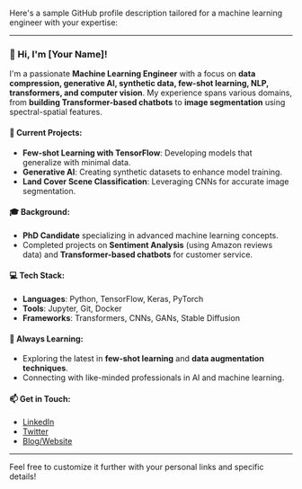Here's a sample GitHub profile description tailored for a machine learning engineer with your expertise:

---

### 👋 Hi, I'm [Your Name]!

I'm a passionate **Machine Learning Engineer** with a focus on **data compression, generative AI, synthetic data, few-shot learning, NLP, transformers, and computer vision**. My experience spans various domains, from **building Transformer-based chatbots** to **image segmentation** using spectral-spatial features.

#### 🔬 Current Projects:
- **Few-shot Learning with TensorFlow**: Developing models that generalize with minimal data.
- **Generative AI**: Creating synthetic datasets to enhance model training.
- **Land Cover Scene Classification**: Leveraging CNNs for accurate image segmentation.

#### 🎓 Background:
- **PhD Candidate** specializing in advanced machine learning concepts.
- Completed projects on **Sentiment Analysis** (using Amazon reviews data) and **Transformer-based chatbots** for customer service.

#### 💻 Tech Stack:
- **Languages**: Python, TensorFlow, Keras, PyTorch
- **Tools**: Jupyter, Git, Docker
- **Frameworks**: Transformers, CNNs, GANs, Stable Diffusion

#### 🌱 Always Learning:
- Exploring the latest in **few-shot learning** and **data augmentation techniques**.
- Connecting with like-minded professionals in AI and machine learning.

#### 📫 Get in Touch:
- [LinkedIn](your-linkedin-url)
- [Twitter](your-twitter-url)
- [Blog/Website](your-website-url)

---

Feel free to customize it further with your personal links and specific details!
